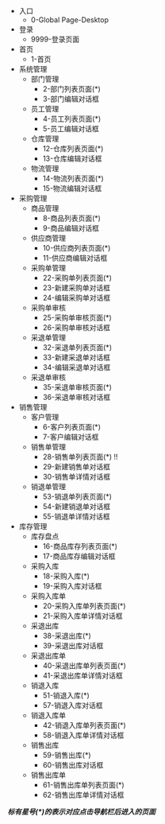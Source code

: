 - 入口 
  * 0-Global Page-Desktop
- 登录
  * 9999-登录页面
- 首页
  * 1-首页
- 系统管理
  + 部门管理
      * 2-部门列表页面(*)
      * 3-部门编辑对话框
  + 员工管理
      * 4-员工列表页面(*)
      * 5-员工编辑对话框
  + 仓库管理
      * 12-仓库列表页面(*)
      * 13-仓库编辑对话框
  + 物流管理
      * 14-物流列表页面(*)
      * 15-物流编辑对话框
- 采购管理
  + 商品管理
      * 8-商品列表页面(*)
      * 9-商品编辑对话框
  + 供应商管理
      * 10-供应商列表页面(*)
      * 11-供应商编辑对话框
  + 采购单管理 
      * 22-采购单列表页面(*)     
      * 23-新建采购单对话框   
      * 24-编辑采购单对话框
  + 采购单审核
      * 25-采购单审核页面(*)    
      * 26-采购单审核对话框 
  + 采退单管理
      * 32-采退单列表页面(*)
      * 33-新建采退单对话框
      * 34-编辑采退单对话框
  + 采退单审核
      * 35-采退单审核页面(*)
      * 36-采退单审核对话框
- 销售管理
  + 客户管理
      * 6-客户列表页面(*)
      * 7-客户编辑对话框
  + 销售单管理
      * 28-销售单列表页面(*) !!        
      * 29-新建销售单对话框
      * 30-销售单详情对话框
  + 销退单管理
      * 53-销退单列表页面(*)
      * 54-新建销退单对话框
      * 55-销退单详情对话框
- 库存管理
  + 库存盘点
      * 16-商品库存列表页面(*)
      * 17-商品库存编辑对话框
  + 采购入库
      * 18-采购入库(*)      
      * 19-采购入库对话框 
  + 采购入库单
      * 20-采购入库单列表页面(*)  
      * 21-采购入库单详情对话框
  + 采退出库
      * 38-采退出库(*)
      * 39-采退出库对话框
  + 采退出库单
      * 40-采退出库单列表页面(*)
      * 41-采退出库单详情对话框
  + 销退入库
      * 51-销退入库(*)
      * 57-销退入库对话框
  + 销退入库单    
      * 42-销退入库单列表页面(*)
      * 58-销退入库单详情对话框
  + 销售出库
      * 59-销售出库(*)
      * 60-销售出库对话框
  + 销售出库单
      * 61-销售出库单列表页面(*)
      * 62-销售出库单详情对话框

<b><i>标有星号(*)的表示对应点击导航栏后进入的页面</b></i>
